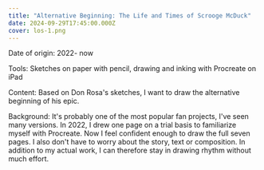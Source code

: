 ```yaml
---
title: "Alternative Beginning: The Life and Times of Scrooge McDuck"
date: 2024-09-29T17:45:00.000Z
cover: los-1.png
---
```



Date of origin: 2022- now

Tools: Sketches on paper with pencil, drawing and inking with Procreate on iPad

Content: Based on Don Rosa's sketches, I want to draw the alternative beginning of his epic.

Background: It's probably one of the most popular fan projects, I've seen many versions. In 2022, I drew one page on a trial basis to familiarize myself with Procreate. Now I feel confident enough to draw the full seven pages. I also don't have to worry about the story, text or composition. In addition to my actual work, I can therefore stay in drawing rhythm without much effort.
